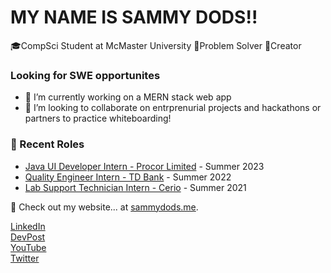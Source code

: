 # MY NAME IS SAMMY DODS!!
🎓CompSci Student at McMaster University
🤔Problem Solver
👾Creator

### Looking for SWE opportunites

- 🌱 I’m currently working on a MERN stack web app
- 👯 I’m looking to collaborate on entrprenurial projects and hackathons or partners to practice whiteboarding!

### 📝 Recent Roles

<!-- writing starts -->
* [Java UI Developer Intern - Procor Limited](https://www.procor.com/) - Summer 2023 
* [Quality Engineer Intern - TD Bank](https://www.td.com/) - Summer 2022
* [Lab Support Technician Intern - Cerio](https://www.cerio.io/) - Summer 2021

<!-- writing ends -->

🚀 Check out my website... at [sammydods.me](https://sammysdods.me).

[LinkedIn](https://www.linkedin.com/in/sammy-dods/)  
[DevPost](https://devpost.com/sammysdods?ref_content=user-portfolio&ref_feature=portfolio&ref_medium=global-nav)  
[YouTube](https://www.youtube.com/@SammyDods)  
[Twitter](https://twitter.com/Sammy_Dods)  
